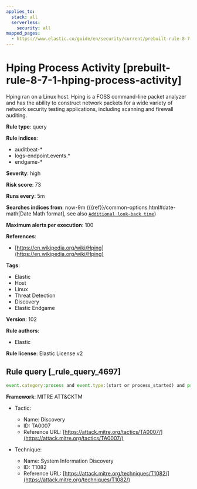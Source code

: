 ```yaml
---
applies_to:
  stack: all
  serverless:
    security: all
mapped_pages:
  - https://www.elastic.co/guide/en/security/current/prebuilt-rule-8-7-1-hping-process-activity.html
---
```


# Hping Process Activity [prebuilt-rule-8-7-1-hping-process-activity]

Hping ran on a Linux host. Hping is a FOSS command-line packet analyzer and has the ability to construct network packets for a wide variety of network security testing applications, including scanning and firewall auditing.

**Rule type**: query

**Rule indices**:

* auditbeat-*
* logs-endpoint.events.*
* endgame-*

**Severity**: high

**Risk score**: 73

**Runs every**: 5m

**Searches indices from**: now-9m ({{ref}}/common-options.html#date-math[Date Math format], see also [`Additional look-back time`](docs-content://solutions/security/detect-and-alert/create-detection-rule.md#rule-schedule))

**Maximum alerts per execution**: 100

**References**:

* [https://en.wikipedia.org/wiki/Hping](https://en.wikipedia.org/wiki/Hping)

**Tags**:

* Elastic
* Host
* Linux
* Threat Detection
* Discovery
* Elastic Endgame

**Version**: 102

**Rule authors**:

* Elastic

**Rule license**: Elastic License v2

## Rule query [_rule_query_4697]

```js
event.category:process and event.type:(start or process_started) and process.name:(hping or hping2 or hping3)
```

**Framework**: MITRE ATT&CKTM

* Tactic:

    * Name: Discovery
    * ID: TA0007
    * Reference URL: [https://attack.mitre.org/tactics/TA0007/](https://attack.mitre.org/tactics/TA0007/)

* Technique:

    * Name: System Information Discovery
    * ID: T1082
    * Reference URL: [https://attack.mitre.org/techniques/T1082/](https://attack.mitre.org/techniques/T1082/)



